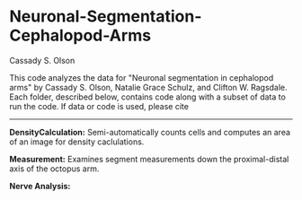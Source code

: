 # Neuronal-Segmentation-Cephalopod-Arms

Cassady S. Olson

This code analyzes the data for "Neuronal segmentation in cephalopod arms" by Cassady S. Olson, Natalie Grace Schulz, and Clifton W. Ragsdale. Each folder, described below, contains code along with a subset of data to run the code. If data or code is used, please cite 

****************
**DensityCalculation:** Semi-automatically counts cells and computes an area of an image for density caclulations.

**Measurement:** Examines segment measurements down the proximal-distal axis of the octopus arm. 

**Nerve Analysis:**

